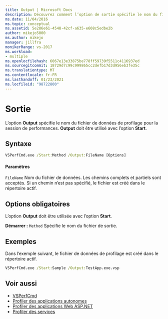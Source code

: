 ```yaml
---
title: Output | Microsoft Docs
description: Découvrez comment l’option de sortie spécifie le nom du fichier de données de profilage pour la session de performance. Output doit être utilisé avec l’option Start.
ms.date: 11/04/2016
ms.topic: conceptual
ms.assetid: 5e286e61-4548-42cf-a635-e608c5edbe2b
author: mikejo5000
ms.author: mikejo
manager: jillfra
monikerRange: vs-2017
ms.workload:
- multiple
ms.openlocfilehash: 6067e13e33875be778ff59739f5511c4116937ed
ms.sourcegitcommit: 18729d7c99c999865cc2defb17d3d956eb3fe35c
ms.translationtype: MT
ms.contentlocale: fr-FR
ms.lasthandoff: 01/23/2021
ms.locfileid: "98722800"
---
```

# <a name="output"></a>Sortie
L’option **Output** spécifie le nom du fichier de données de profilage pour la session de performances. **Output** doit être utilisé avec l’option **Start**.

## <a name="syntax"></a>Syntaxe

```cmd
VSPerfCmd.exe /Start:Method /Output:FileName [Options]
```

#### <a name="parameters"></a>Paramètres
 `FileName` Nom du fichier de données. Les chemins complets et partiels sont acceptés. Si un chemin n’est pas spécifié, le fichier est créé dans le répertoire actif.

## <a name="required-options"></a>Options obligatoires
 L’option **Output** doit être utilisée avec l’option **Start**.

 **Démarrer :** `Method` Spécifie le nom du fichier de sortie.

## <a name="example"></a>Exemples
 Dans l’exemple suivant, le fichier de données de profilage est créé dans le répertoire actif.

```cmd
VSPerfCmd.exe /Start:Sample /Output:TestApp.exe.vsp
```

## <a name="see-also"></a>Voir aussi
- [VSPerfCmd](../profiling/vsperfcmd.md)
- [Profiler des applications autonomes](../profiling/command-line-profiling-of-stand-alone-applications.md)
- [Profiler des applications Web ASP.NET](../profiling/command-line-profiling-of-aspnet-web-applications.md)
- [Profiler des services](../profiling/command-line-profiling-of-services.md)
